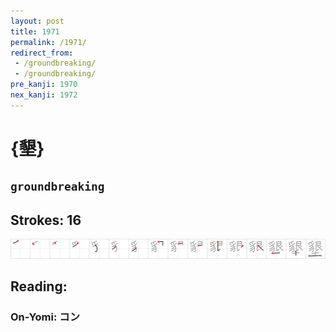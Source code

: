 ```yaml
---
layout: post
title: 1971
permalink: /1971/
redirect_from:
 - /groundbreaking/
 - /groundbreaking/
pre_kanji: 1970
nex_kanji: 1972
---
```


# {墾}

## `groundbreaking`

## Strokes: 16

<div class="stroke"><img src="../images/E5A2BE.png" /></div>

## Reading:

### On-Yomi: コン
